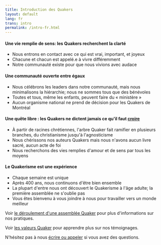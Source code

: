 ```yaml
---
title: Introduction des Quakers
layout: default
lang: fr
trans: intro
permalink: /intro-fr.html
---
```

#### <i class="fab fa-fly fa-fw fa-2x color-1-light-text down_a_bit"></i> Une vie remplie de sens: les Quakers recherchent la clarté
  * Nous entrons en contact avec ce qui est vrai, important, et joyeux
  * Chacune et chacun est appelé.e à vivre différemment
  * Notre communauté existe pour que nous vivions avec audace

#### <i class="fas fa-arrows-alt-h fa-lg fa-fw fa-2x color-1-text down_a_bit"></i> Une communauté ouverte entre égaux
  * Nous célébrons les leaders dans notre communauté, mais nous minimalisons la hiérarchie; nous ne sommes tous que des bénévoles
  * Toutes et tous, même les enfants, peuvent faire du « ministère »
  * Aucun organisme national ne prend de décision pour les Quakers de Montréal

#### <i class="fas fa-road fa-lg fa-fw fa-2x color-1-dark-text down_a_bit"></i> Une quête libre : les Quakers ne dictent jamais ce qu'il faut [croire](/temoignages.html) 
  * À partir de racines chrétiennes, l'arbre Quaker fait ramifier en plusieurs branches, du christianisme jusqu'à l'agnosticisme
  * Nous chérissons nos auteurs Quakers mais nous n'avons aucun livre sacré, aucun acte de foi
  * Nous recherchons des vies remplies d'amour et de sens par tous les moyens

#### <i class="fas fa-vial fa-lg fa-fw fa-2x color-1-light-text down_a_bit"></i> Le Quakerisme est une expérience
  * Chaque semaine est unique
  * Après 400 ans, nous continuons d'être bien ensemble
  * La plupart d'entre nous ont découvert le Quakerisme à l'âge adulte; la première assemblée ne s'oublie pas
  * Vous êtes bienvenu à vous joindre à nous pour travailler vers un monde meilleur 

Voir [le déroulement d'une assemblée Quaker](/a_propos.html) pour plus d'informations sur nos pratiques.

Voir [les valeurs Quaker](/temoignages.html) pour apprendre plus sur nos témoignages.

N'hésitez pas à nous [écrire ou appeler](/contact-fr.html) si vous avez des questions.
